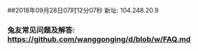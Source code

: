 ##2018年09月28日07时12分07秒 新址: 104.248.20.9
### 兔友常见问题及解答: https://github.com/wanggonging/d/blob/w/FAQ.md
